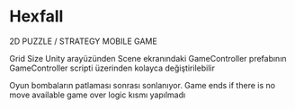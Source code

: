 # Hexfall
2D PUZZLE / STRATEGY MOBILE GAME


Grid Size Unity arayüzünden Scene ekranındaki GameController prefabının GameController scripti üzerinden kolayca değiştirilebilir

Oyun bombaların patlaması sonrası sonlanıyor.
Game ends if there is no move available game over logic kısmı yapılmadı
